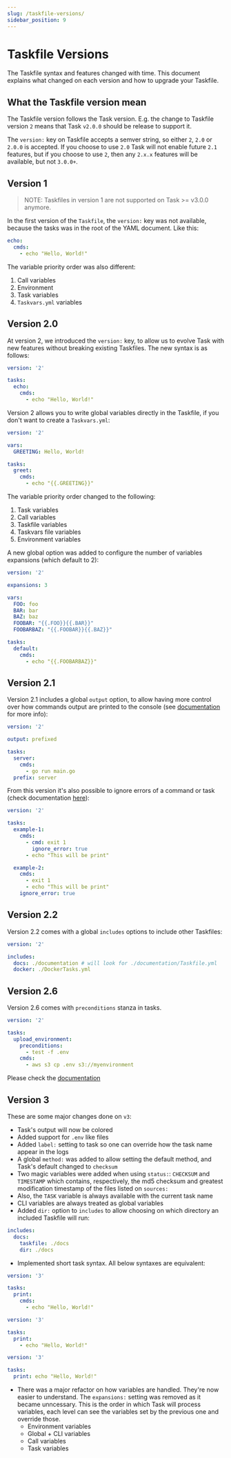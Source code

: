 ```yaml
---
slug: /taskfile-versions/
sidebar_position: 9
---
```


# Taskfile Versions

The Taskfile syntax and features changed with time. This document explains what
changed on each version and how to upgrade your Taskfile.

## What the Taskfile version mean

The Taskfile version follows the Task version. E.g. the change to Taskfile
version `2` means that Task `v2.0.0` should be release to support it.

The `version:` key on Taskfile accepts a semver string, so either `2`, `2.0` or
`2.0.0` is accepted. If you choose to use `2.0` Task will not enable future
`2.1` features, but if you choose to use `2`, then any `2.x.x` features will be
available, but not `3.0.0+`.

## Version 1

> NOTE: Taskfiles in version 1 are not supported on Task >= v3.0.0 anymore.

In the first version of the `Taskfile`, the `version:` key was not available,
because the tasks was in the root of the YAML document. Like this:

```yaml
echo:
  cmds:
    - echo "Hello, World!"
```

The variable priority order was also different:

1. Call variables
2. Environment
3. Task variables
4. `Taskvars.yml` variables

## Version 2.0

At version 2, we introduced the `version:` key, to allow us to evolve Task
with new features without breaking existing Taskfiles. The new syntax is as
follows:

```yaml
version: '2'

tasks:
  echo:
    cmds:
      - echo "Hello, World!"
```

Version 2 allows you to write global variables directly in the Taskfile,
if you don't want to create a `Taskvars.yml`:

```yaml
version: '2'

vars:
  GREETING: Hello, World!

tasks:
  greet:
    cmds:
      - echo "{{.GREETING}}"
```

The variable priority order changed to the following:

1. Task variables
2. Call variables
3. Taskfile variables
4. Taskvars file variables
5. Environment variables

A new global option was added to configure the number of variables expansions
(which default to 2):

```yaml
version: '2'

expansions: 3

vars:
  FOO: foo
  BAR: bar
  BAZ: baz
  FOOBAR: "{{.FOO}}{{.BAR}}"
  FOOBARBAZ: "{{.FOOBAR}}{{.BAZ}}"

tasks:
  default:
    cmds:
      - echo "{{.FOOBARBAZ}}"
```

## Version 2.1

Version 2.1 includes a global `output` option, to allow having more control
over how commands output are printed to the console
(see [documentation][output] for more info):

```yaml
version: '2'

output: prefixed

tasks:
  server:
    cmds:
      - go run main.go
  prefix: server
```

From this version it's also possible to ignore errors of a command or task
(check documentation [here][ignore_errors]):

```yaml
version: '2'

tasks:
  example-1:
    cmds:
      - cmd: exit 1
        ignore_error: true
      - echo "This will be print"

  example-2:
    cmds:
      - exit 1
      - echo "This will be print"
    ignore_error: true
```

## Version 2.2

Version 2.2 comes with a global `includes` options to include other
Taskfiles:

```yaml
version: '2'

includes:
  docs: ./documentation # will look for ./documentation/Taskfile.yml
  docker: ./DockerTasks.yml
```

## Version 2.6

Version 2.6 comes with `preconditions` stanza in tasks.

```yaml
version: '2'

tasks:
  upload_environment:
    preconditions:
      - test -f .env
    cmds:
      - aws s3 cp .env s3://myenvironment
```

Please check the [documentation][includes]

[output]: usage.md#output-syntax
[ignore_errors]: usage.md#ignore-errors
[includes]: usage.md#including-other-taskfiles

## Version 3

These are some major changes done on `v3`:

- Task's output will now be colored
- Added support for `.env` like files
- Added `label:` setting to task so one can override how the task name
  appear in the logs
- A global `method:` was added to allow setting the default method,
  and Task's default changed to `checksum`
- Two magic variables were added when using `status:`: `CHECKSUM` and
  `TIMESTAMP` which contains, respectively, the md5 checksum and greatest
  modification timestamp of the files listed on `sources:`
- Also, the `TASK` variable is always available with the current task name
- CLI variables are always treated as global variables
- Added `dir:` option to `includes` to allow choosing on which directory an
  included Taskfile will run:

```yaml
includes:
  docs:
    taskfile: ./docs
    dir: ./docs
```

- Implemented short task syntax. All below syntaxes are equivalent:

```yaml
version: '3'

tasks:
  print:
    cmds:
      - echo "Hello, World!"
```

```yaml
version: '3'

tasks:
  print:
    - echo "Hello, World!"
```

```yaml
version: '3'

tasks:
  print: echo "Hello, World!"
```

- There was a major refactor on how variables are handled. They're now easier
  to understand. The `expansions:` setting was removed as it became unncessary.
  This is the order in which Task will process variables, each level can see
  the variables set by the previous one and override those.
  - Environment variables
  - Global + CLI variables
  - Call variables
  - Task variables

